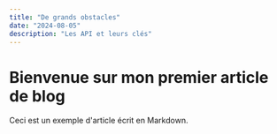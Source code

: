 ```yaml
---
title: "De grands obstacles"
date: "2024-08-05"
description: "Les API et leurs clés"
---
```


# Bienvenue sur mon premier article de blog

Ceci est un exemple d'article écrit en Markdown.
